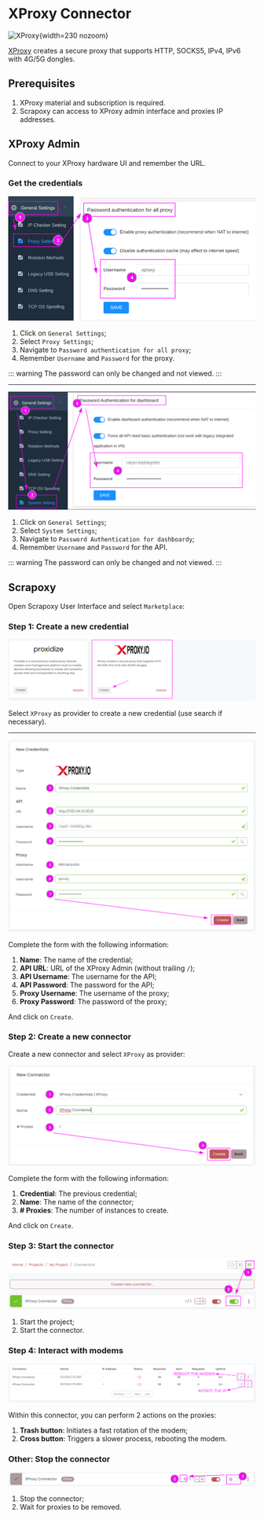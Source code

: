 # XProxy Connector

![XProxy](/assets/images/xproxy.svg){width=230 nozoom}

[XProxy](https://xproxy.io) creates a secure proxy that supports HTTP, SOCKS5, IPv4, IPv6 with 4G/5G dongles.


## Prerequisites

1. XProxy material and subscription is required.
2. Scrapoxy can access to XProxy admin interface and proxies IP addresses.


## XProxy Admin

Connect to your XProxy hardware UI and remember the URL.


### Get the credentials

![XProxy Proxy Settings](xproxy_proxy_settings.png)

1. Click on `General Settings`;
2. Select `Proxy Settings`;
3. Navigate to `Password authentication for all proxy`;
4. Remember `Username` and `Password` for the proxy.

::: warning
The password can only be changed and not viewed.
:::

---

![XProxy API Settings](xproxy_api_settings.png)

1. Click on `General Settings`;
2. Select `System Settings`;
3. Navigate to `Password Authentication for dashboardy`;
4. Remember `Username` and `Password` for the API.

::: warning
The password can only be changed and not viewed.
:::


## Scrapoxy

Open Scrapoxy User Interface and select `Marketplace`:


### Step 1: Create a new credential

![Credential Select](spx_credential_select.png)

Select `XProxy` as provider to create a new credential (use search if necessary).

---

![Credential Form](spx_credential_create.png)

Complete the form with the following information:
1. **Name**: The name of the credential;
2. **API URL**: URL of the XProxy Admin (without trailing `/`);
3. **API Username**: The username for the API;
4. **API Password**: The password for the API;
5. **Proxy Username**: The username of the proxy;
6. **Proxy Password**: The password of the proxy;

And click on `Create`.


### Step 2: Create a new connector

Create a new connector and select `XProxy` as provider:

![Connector Create](spx_connector_create.png)

Complete the form with the following information:
1. **Credential**: The previous credential;
2. **Name**: The name of the connector;
3. **# Proxies**: The number of instances to create.

And click on `Create`.


### Step 3: Start the connector

![Connector Start](spx_connector_start.png)

1. Start the project;
2. Start the connector.


### Step 4: Interact with modems

![SPX Proxies](spx_proxies.png)

Within this connector, you can perform 2 actions on the proxies:
1. **Trash button**: Initiates a fast rotation of the modem;
2. **Cross button**: Triggers a slower process, rebooting the modem.


### Other: Stop the connector

![Connector Stop](spx_connector_stop.png)

1. Stop the connector;
2. Wait for proxies to be removed.
